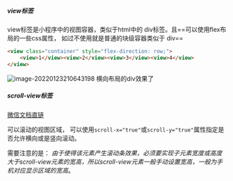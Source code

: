 ##### view标签

view标签是小程序中的视图容器，类似于html中的 div标签。且==可以使用flex布局的一些css属性， 如过不使用就是普通的块级容器类似于 div== 

```html
<view class="container" style="flex-direction: row;">
    <view>1</view><view>2</view><view>3</view><view>4</view>
</view>
```

![image-20220123210643198](https://gitee.com/feizzer/feizzer_gallery/raw/master/img/202201232106376.png) 横向布局的div效果了



##### scroll-view标签

[微信文档直链](https://developers.weixin.qq.com/miniprogram/dev/component/scroll-view.html) 

可以滚动的视图区域， 可以使用`scroll-x="true"`或`scroll-y="true"`属性指定是否允许横向或是竖向滚动。

需要注意的是： *由于使得该元素产生滚动条效果，必须要实现子元素宽度或高度大于scroll-view元素的宽高，所以scroll-view元素一般手动设置宽高，一般为手机对应显示区域的宽高*。



